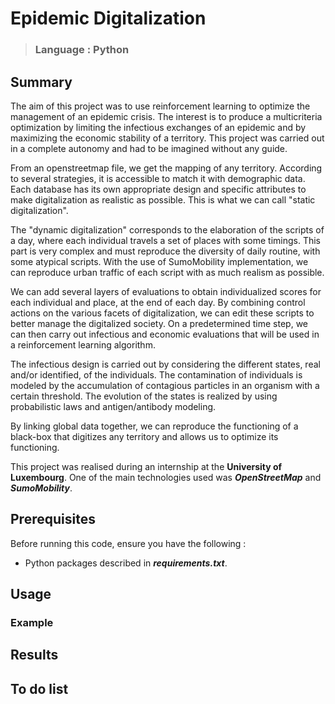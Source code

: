 # Epidemic Digitalization #
> ### Language : Python ###

## Summary ##

The aim of this project was to use reinforcement learning to optimize the management of an epidemic crisis. The interest is to produce a multicriteria optimization by limiting the infectious exchanges of an epidemic and by maximizing the economic stability of a territory. This project was carried out in a complete autonomy and had to be imagined without any guide.

From an openstreetmap file, we get the mapping of any territory. According to several strategies, it is accessible to match it with demographic data. Each database has its own appropriate design and specific attributes to make digitalization as realistic as possible. This is what we can call "static digitalization".

The "dynamic digitalization" corresponds to the elaboration of the scripts of a day, where each individual travels a set of places with some timings. This part is very complex and must reproduce the diversity of daily routine, with some atypical scripts. With the use of SumoMobility implementation, we can reproduce urban traffic of each script with as much realism as possible.

We can add several layers of evaluations to obtain individualized scores for each individual and place, at the end of each day. By combining control actions on the various facets of digitalization, we can edit these scripts to better manage the digitalized society. On a predetermined time step, we can then carry out infectious and economic evaluations that will be used in a reinforcement learning algorithm.

The infectious design is carried out by considering the different states, real and/or identified, of the individuals. The contamination of individuals is modeled by the accumulation of contagious particles in an organism with a certain threshold. The evolution of the states is realized by using probabilistic laws and antigen/antibody modeling.

By linking global data together, we can reproduce the functioning of a black-box that digitizes any territory and allows us to optimize its functioning.

This project was realised during an internship at the **University of Luxembourg**. One of the main technologies used was ***OpenStreetMap*** and ***SumoMobility***.

## Prerequisites ##

Before running this code, ensure you have the following :

- Python packages described in ***requirements.txt***.

## Usage ##

### Example ###

## Results ##

## To do list ##
